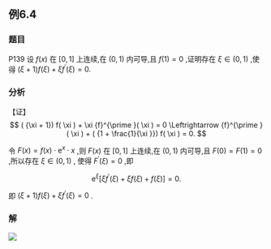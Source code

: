 ## 例6.4
### 题目
P139 设 $f( x)$ 在 $\lbrack {0,1}\rbrack$ 上连续,在 $( {0,1})$ 内可导,且 $f( 1) = 0$ ,证明存在 $\xi \in ( {0,1})$ ,使得
$( {\xi + 1}) f( \xi ) + \xi {f}^{\prime }( \xi ) = 0.$
### 分析
【证】
$$
( {\xi + 1}) f( \xi ) + \xi {f}^{\prime }( \xi ) = 0 \Leftrightarrow {f}^{\prime }( \xi ) + ( {1 + \frac{1}{\xi }}) f( \xi ) = 0.
$$

令 $F( x) = f( x) \cdot {\mathrm{e}}^{x} \cdot x$ ,则 $F( x)$ 在 $\lbrack {0,1}\rbrack$ 上连续,在 $( {0,1})$ 内可导,且 $F( 0) = F( 1) = 0$ ,所以存在 $\xi \in ( {0,1})$ , 使得 ${F}^{\prime }( \xi ) = 0$ ,即

$$
{\mathrm{e}}^{\xi }\lbrack {\xi {f}^{\prime }( \xi ) + {\xi f}( \xi ) + f( \xi ) }\rbrack = 0.
$$

即 $( {\xi + 1}) f( \xi ) + \xi {f}^{\prime }( \xi ) = 0$ .
### 解
![](https://img.hwenyi.tech/202410071616533.webp)
